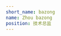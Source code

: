```yaml
---
short_name: bazong
name: Zhou bazong
position: 技术总监
---
```

<head>
    <meta charset="utf-8"> 
    <title>Bootstrap 实例 - 简单的轮播（Carousel）插件</title>
    <link rel="stylesheet" href="http://cdn.staticfile.net/twitter-bootstrap/3.3.7/css/bootstrap.min.css">
    <script src="http://cdn.staticfile.net/jquery/2.1.1/jquery.min.js"></script>
    <script src="http://cdn.staticfile.net/twitter-bootstrap/3.3.7/js/bootstrap.min.js"></script>
    <style>
            .carousel-inner {
                display: flex;
                justify-content: center; /* 水平居中 */
                align-items: center; /* 垂直居中 */
                height: 600px; /* 按需设置一个恰当的固定高度 */
        }

            .carousel-inner > .item {
                flex: 0 0 auto; /* 防止项目伸缩，保持原始大小 */
                width: 100%; /* 使.carousel-item的宽度充满父容器宽度 */
                height: 100%; /* 使.carousel-item的高度充满父容器高度 */
            }

            .carousel-inner > .item > img, 
            .carousel-inner > .item > a > img {
                max-width: 100%; /* 最大宽度100% */
                max-height: 100%; /* 最大高度100% */
                margin: auto; /* 自动外边距居中 */
                display: block; /* 设置为块级元素 */
            }

        /* 其他样式保持不变 */
            .product-features {
                list-style: none;
                padding: 0;
                text-align: center;
            }
            .product-features li {
                background: #f9f9f9;
                margin-bottom: 5px;
                padding: 10px;
                border-radius: 5px;
                display: inline-block;
                margin-right: 10px;
            }
    </style>
</head>

<body>
<div id="myCarousel" class="carousel slide">
    <!-- 轮播（Carousel）指标 -->
    <ol class="carousel-indicators">
        <li data-target="#myCarousel" data-slide-to="0" class="active"></li>
        <li data-target="#myCarousel" data-slide-to="1"></li>
        <li data-target="#myCarousel" data-slide-to="2"></li>
    </ol>   
    <!-- 轮播（Carousel）项目 -->
    <div class="carousel-inner">
        <div class="item active">
            <img src="https://img2.imgtp.com/2024/05/30/NDlsy8Io.jpg" alt="First slide">
        </div>
        <div class="item">
            <img src="https://img2.imgtp.com/2024/05/30/RUBGLqgb.jpg" alt="Second slide">
        </div>
        <div class="item">
            <img src="https://img2.imgtp.com/2024/05/30/FUvQd5OP.jpg" alt="Third slide">
        </div>
    </div>
    <!-- 轮播（Carousel）导航 -->
    <a class="left carousel-control" href="#myCarousel" role="button" data-slide="prev">
        <span class="glyphicon glyphicon-chevron-left" aria-hidden="true"></span>
        <span class="sr-only">Previous</span>
    </a>
    <a class="right carousel-control" href="#myCarousel" role="button" data-slide="next">
        <span class="glyphicon glyphicon-chevron-right" aria-hidden="true"></span>
        <span class="sr-only">Next</span>
    </a>
</div>
周霸总，一个名字就透露出她强大的气场和领导力。她不仅拥有扎实的专业背景，还具备出色的战略眼光和团队管理能力。在技术领域，她游刃有余，总是能够迅速掌握新技术，带领团队走在行业前沿。
</body>
